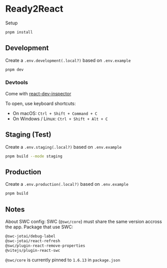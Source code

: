# Ready2React

Setup
```sh
pnpm install
```

## Development

Create a `.env.development(.local?)` based on `.env.example`

```sh
pnpm dev
```

### Devtools

Come with [react-dev-inspector](https://github.com/zthxxx/react-dev-inspector)

To open, use keyboard shortcuts:

- On macOS: `Ctrl + Shift + Command + C`
- On Windows / Linux: `Ctrl + Shift + Alt + C`

## Staging (Test)

Create a `.env.staging(.local?)` based on `.env.example`

```sh
pnpm build --mode staging
```

## Production

Create a `.env.production(.local?)` based on `.env.example`

```sh
pnpm build
```

## Notes

About SWC config: SWC (`@swc/core`) must share the same version accross the app. Package that use SWC:

```txt
@swc-jotai/debug-label
@swc-jotai/react-refresh
@swc/plugin-react-remove-properties
@vitejs/plugin-react-swc
```

`@swc/core` is currently pinned to `1.6.13` in `package.json`
